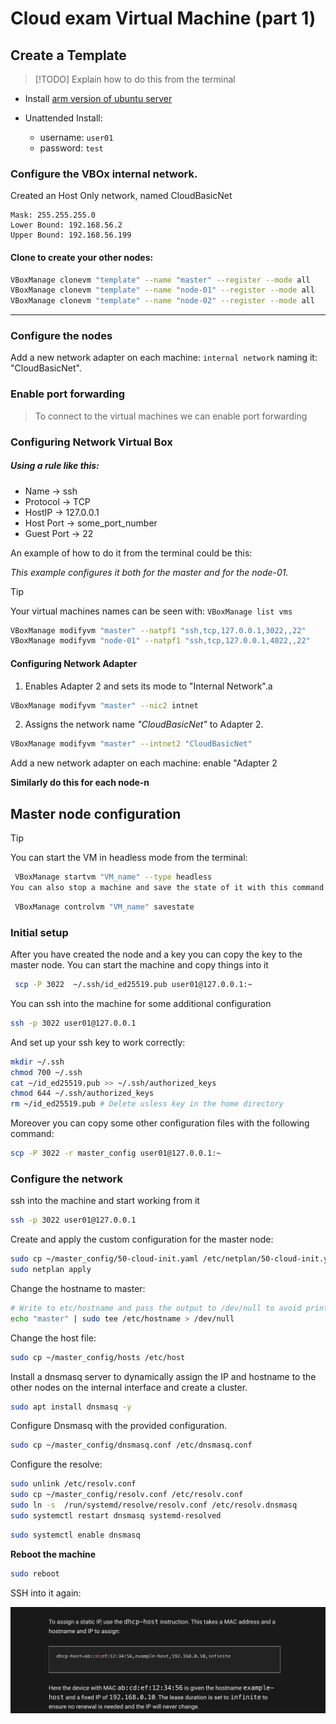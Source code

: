 # Cloud exam Virtual Machine (part 1)

## Create a Template 
> [!TODO]
> Explain how to do this from the terminal

- Install [arm version of ubuntu server](https://ubuntu.com/download/server/arm)
- Unattended Install:

  - username: `user01`
  - password: `test`

### Configure the VBOx internal network.

Created an Host Only network, named CloudBasicNet

```
Mask: 255.255.255.0
Lower Bound: 192.168.56.2
Upper Bound: 192.168.56.199
```


#### Clone to create your other nodes:

```bash
VBoxManage clonevm "template" --name "master" --register --mode all
VBoxManage clonevm "template" --name "node-01" --register --mode all
VBoxManage clonevm "template" --name "node-02" --register --mode all
```

---

### Configure the nodes
Add a new network adapter on each machine: `internal network` naming it: "CloudBasicNet".

### Enable port forwarding
> To connect to the virtual machines we can enable port forwarding

### Configuring Network Virtual Box

##### Using a rule like this:

- Name -> ssh
- Protocol -> TCP
- HostIP -> 127.0.0.1
- Host Port -> some_port_number
- Guest Port -> 22

An example of how to do it from the terminal could be this:

_This example configures it both for the master and for the node-01._

> [!TIP]
> Your virtual machines names can be seen with: ```VBoxManage list vms```

```bash
VBoxManage modifyvm "master" --natpf1 "ssh,tcp,127.0.0.1,3022,,22"
VBoxManage modifyvm "node-01" --natpf1 "ssh,tcp,127.0.0.1,4022,,22"
```

#### Configuring Network Adapter

1. Enables Adapter 2 and sets its mode to "Internal Network".a

  ```bash
  VBoxManage modifyvm "master" --nic2 intnet
  ````

2. Assigns the network name _"CloudBasicNet"_ to Adapter 2.

  ```bash
  VBoxManage modifyvm "master" --intnet2 "CloudBasicNet"
  ```

Add a new network adapter on each machine: enable "Adapter 2

**Similarly do this for each node-n**

## Master node configuration

> [!TIP]
> You can start the VM in headless mode from the terminal:
> ```bash
>  VBoxManage startvm "VM_name" --type headless
> You can also stop a machine and save the state of it with this command
>  ```
> ```bash
>  VBoxManage controlvm "VM_name" savestate
>  ```

### Initial setup

After you have created the node and a key you can copy the key to the master node. You can start the machine and copy things into it

```bash
 scp -P 3022  ~/.ssh/id_ed25519.pub user01@127.0.0.1:~ 
```

You can ssh into the machine for some additional configuration

```bash
ssh -p 3022 user01@127.0.0.1
```

And set up your ssh key to work correctly:

```bash
mkdir ~/.ssh
chmod 700 ~/.ssh
cat ~/id_ed25519.pub >> ~/.ssh/authorized_keys
chmod 644 ~/.ssh/authorized_keys
rm ~/id_ed25519.pub # Delete usless key in the home directory
```

Moreover you can copy some other configuration files with the following command:

```bash
scp -P 3022 -r master_config user01@127.0.0.1:~
```

### Configure the network


ssh into the machine and start working from it

```bash
ssh -p 3022 user01@127.0.0.1
```

Create and apply the custom configuration for the master node:

```bash
sudo cp ~/master_config/50-cloud-init.yaml /etc/netplan/50-cloud-init.yaml
sudo netplan apply
```

Change the hostname to master:

```bash
# Write to etc/hostname and pass the output to /dev/null to avoid printing to the shell
echo "master" | sudo tee /etc/hostname > /dev/null
```

Change the host file:

```bash
sudo cp ~/master_config/hosts /etc/host
```

Install a dnsmasq server to dynamically assign the IP and hostname to the other nodes on the internal interface and create a cluster.

```bash
sudo apt install dnsmasq -y
```

Configure Dnsmasq with the provided configuration. 

```bash
sudo cp ~/master_config/dnsmasq.conf /etc/dnsmasq.conf
```

Configure the resolve:

```bash
sudo unlink /etc/resolv.conf
sudo cp ~/master_config/resolv.conf /etc/resolv.conf
sudo ln -s  /run/systemd/resolve/resolv.conf /etc/resolv.dnsmasq
sudo systemctl restart dnsmasq systemd-resolved
```

```bash
sudo systemctl enable dnsmasq
```

**Reboot the machine**

```bash
sudo reboot
```

SSH into it again:



![usful idea](../assets/notes.png)
